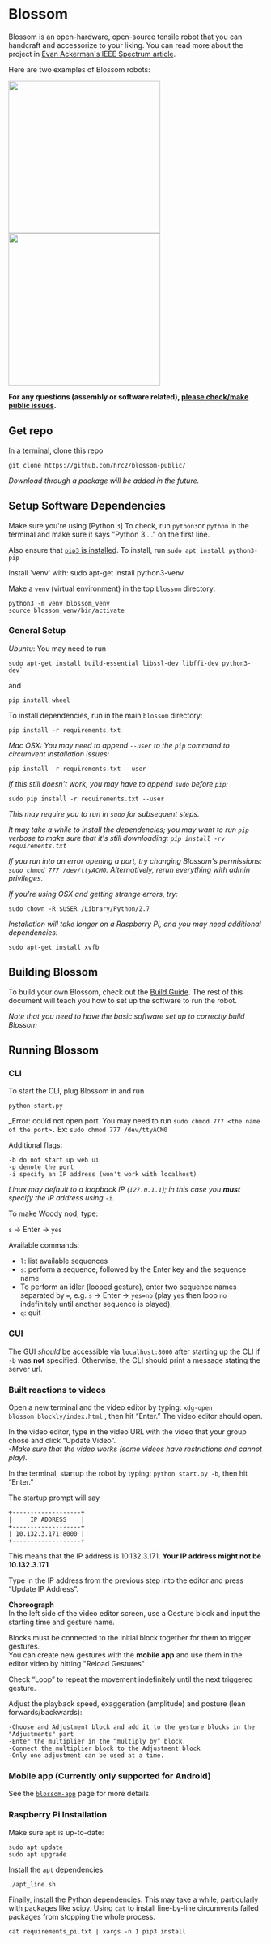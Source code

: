 # Blossom

Blossom is an open-hardware, open-source tensile robot that you can handcraft and accessorize to your liking. You can read more about the project in [Evan Ackerman's IEEE Spectrum article](https://spectrum.ieee.org/automaton/robotics/home-robots/blossom-a-creative-handmade-approach-to-social-robotics-from-cornell-and-google).

Here are two examples of Blossom robots:

<img src="http://guyhoffman.com/wp-content/uploads/2017/08/blossom-bunny-corner-e1502812175733-300x189.jpg" width="300">
<img src="http://guyhoffman.com/wp-content/uploads/2017/08/blossom-jellyfish-768x606.jpg" width="300" >

**For any questions (assembly or software related), [please check/make public issues](https://github.com/hrc2/blossom-public/issues).**

## Get repo
In a terminal, clone this repo
```
git clone https://github.com/hrc2/blossom-public/
```
_Download through a package will be added in the future._

## Setup Software Dependencies

Make sure you're using [Python `3`]
To check, run `python3`or `python` in the terminal and make sure it says "Python 3...." on the first line. 

Also ensure that [`pip3` is installed](https://pip.pypa.io/en/stable/installing/).
To install, run `sudo apt install python3-pip`

Install 'venv' with: sudo apt-get install python3-venv

Make a `venv` (virtual environment) in the top `blossom` directory:
```
python3 -m venv blossom_venv
source blossom_venv/bin/activate
```

### General Setup


_Ubuntu_: You may need to run 

```
sudo apt-get install build-essential libssl-dev libffi-dev python3-dev`  
``` 
and
```
pip install wheel
```

To install dependencies, run in the main `blossom` directory:
```
pip install -r requirements.txt
```

_Mac OSX: You may need to append `--user` to the `pip` command to circumvent installation issues:_
```
pip install -r requirements.txt --user
```
_If this still doesn't work, you may have to append `sudo` before `pip`:_
```
sudo pip install -r requirements.txt --user
```
_This may require you to run in `sudo` for subsequent steps._

_It may take a while to install the dependencies; you may want to run `pip` verbose to make sure that it's still downloading: `pip install -rv requirements.txt`_

_If you run into an error opening a port, try changing Blossom's permissions: `sudo chmod 777 /dev/ttyACM0`. Alternatively, rerun everything with admin privileges._

_If you're using OSX and getting strange errors, try:_
```
sudo chown -R $USER /Library/Python/2.7
```
_Installation will take longer on a Raspberry Pi, and you may need additional dependencies:_
```
sudo apt-get install xvfb
```


## Building Blossom

To build your own Blossom, check out the [Build Guide](https://github.com/hrc2/blossom-public/wiki). The rest of this document will teach you how to set up the software to run the robot.

_Note that you need to have the basic software set up to correctly build Blossom_

## Running Blossom 

### CLI
To start the CLI, plug Blossom in and run
```
python start.py 
```
_Error: could not open port. You may need to run `sudo chmod 777 <the name of the port>.` 
Ex: `sudo chmod 777 /dev/ttyACM0`


Additional flags:
```
-b do not start up web ui
-p denote the port
-i specify an IP address (won't work with localhost)
```
_Linux may default to a loopback IP (`127.0.1.1`); in this case you **must** specify the IP address using `-i`._

To make Woody nod, type: 

`s` -> Enter -> `yes`

Available commands:
- `l`: list available sequences
- `s`: perform a sequence, followed by the Enter key and the sequence name
- To perform an idler (looped gesture), enter two sequence names separated by `=`, e.g. `s` -> Enter -> `yes=no` (play `yes` then loop `no` indefinitely until another sequence is played).  
- `q`: quit

### GUI
The GUI _should_ be accessible via `localhost:8000` after starting up the CLI if `-b` was **not** specified. Otherwise, the CLI should print a message stating the server url.

### Built reactions to videos

Open a new terminal and the video editor by typing: `xdg-open blossom_blockly/index.html` , then hit “Enter.” The video editor should open.

In the video editor, type in the video URL with the video that your group chose and click “Update Video”.  
_-Make sure that the video works (some videos have restrictions and cannot play)._

In the terminal, startup the robot by typing: `python start.py -b`, then hit “Enter.”

The startup prompt will say 
	
	+-------------------+
	|     IP ADDRESS    |
	+-------------------+
	| 10.132.3.171:8000 |
	+-------------------+

This means that the IP address is 10.132.3.171. **Your IP address might not be 10.132.3.171**


Type in the IP address from the previous step into the editor and press “Update IP Address”.

**Choreograph**  
In the left side of the video editor screen, use a Gesture block and input the starting time and gesture name.  

Blocks must be connected to the initial block together for them to trigger gestures.   
You can create new gestures with the __mobile app__ and use them in the editor video by hitting "Reload Gestures"  

Check “Loop” to repeat the movement indefinitely until the next triggered gesture. 

Adjust the playback speed, exaggeration (amplitude) and posture (lean forwards/backwards):  

 	-Choose and Adjustment block and add it to the gesture blocks in the "Adjustments" part  
	-Enter the multiplier in the “multiply by” block.  
	-Connect the multiplier block to the Adjustment block  
	-Only one adjustment can be used at a time.  

### Mobile app (Currently only supported for Android)

See the [`blossom-app`](https://github.com/psychomugs/blossom-app/tree/0fb89858323a3f56901d76d66cff32263e6fbf44) page for more details.

### Raspberry Pi Installation
Make sure `apt` is up-to-date:
```
sudo apt update
sudo apt upgrade
```

Install the `apt` dependencies:
```
./apt_line.sh
```

Finally, install the Python dependencies.
This may take a while, particularly with packages like scipy.
Using `cat` to install line-by-line circumvents failed packages from stopping the whole process.
```
cat requirements_pi.txt | xargs -n 1 pip3 install
```
